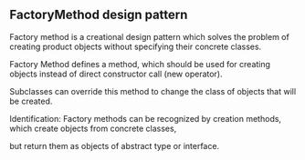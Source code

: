 ## FactoryMethod design pattern

Factory method is a creational design pattern which solves the problem of creating product objects without specifying their concrete classes.

Factory Method defines a method, which should be used for creating objects instead of direct constructor call (new operator). 

Subclasses can override this method to change the class of objects that will be created.

Identification: Factory methods can be recognized by creation methods, which create objects from concrete classes, 

but return them as objects of abstract type or interface.
